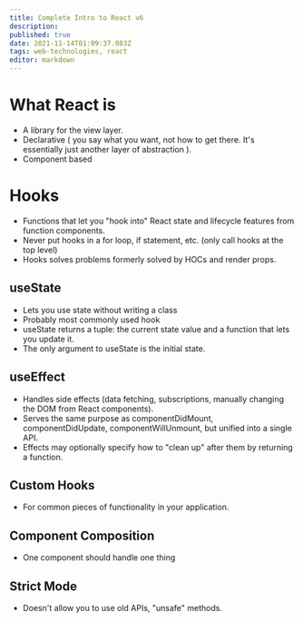 ```yaml
---
title: Complete Intro to React v6
description: 
published: true
date: 2021-11-14T01:09:37.083Z
tags: web-technologies, react
editor: markdown
---
```


# What React is 
* A library for the view layer.
* Declarative ( you say what you want, not how to get there. It's essentially just another layer of abstraction ).
* Component based 

# Hooks
* Functions that let you "hook into" React state and lifecycle features from function components.
* Never put hooks in a for loop, if statement, etc. (only call hooks at the top level)
* Hooks solves problems formerly solved by HOCs and render props.
## useState
* Lets you use state without writing a class
* Probably most commonly used hook
* useState returns a tuple: the current state value and a function that lets you update it.
* The only argument to useState is the initial state.
## useEffect
* Handles side effects (data fetching, subscriptions, manually changing the DOM from React components).
* Serves the same purpose as componentDidMount, componentDidUpdate, componentWillUnmount, but unified into a single API.
* Effects may optionally specify how to "clean up" after them by returning a function. 

## Custom Hooks
* For common pieces of functionality in your application.

## Component Composition
* One component should handle one thing

## Strict Mode
* Doesn't allow you to use old APIs, "unsafe" methods.